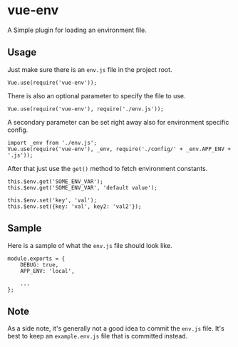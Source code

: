 # vue-env

A Simple plugin for loading an environment file.

## Usage

Just make sure there is an `env.js` file in the project root.

~~~
Vue.use(require('vue-env'));
~~~

There is also an optional parameter to specify the file to use.

~~~
Vue.use(require('vue-env'), require('./env.js'));
~~~

A secondary parameter can be set right away also for environment specific config.

~~~
import _env from './env.js';
Vue.use(require('vue-env'), _env, require('./config/' + _env.APP_ENV + '.js'));
~~~


After that just use the `get()` method to fetch environment constants.

~~~
this.$env.get('SOME_ENV_VAR');
this.$env.get('SOME_ENV_VAR', 'default value');

this.$env.set('key', 'val');
this.$env.set({key: 'val', key2: 'val2'});
~~~

## Sample

Here is a sample of what the `env.js` file should look like.

~~~
module.exports = {
    DEBUG: true,
    APP_ENV: 'local',

    ...
};
~~~


## Note

As a side note, it's generally not a good idea to commit the `env.js` file. It's best to keep an `example.env.js` file that is committed instead.